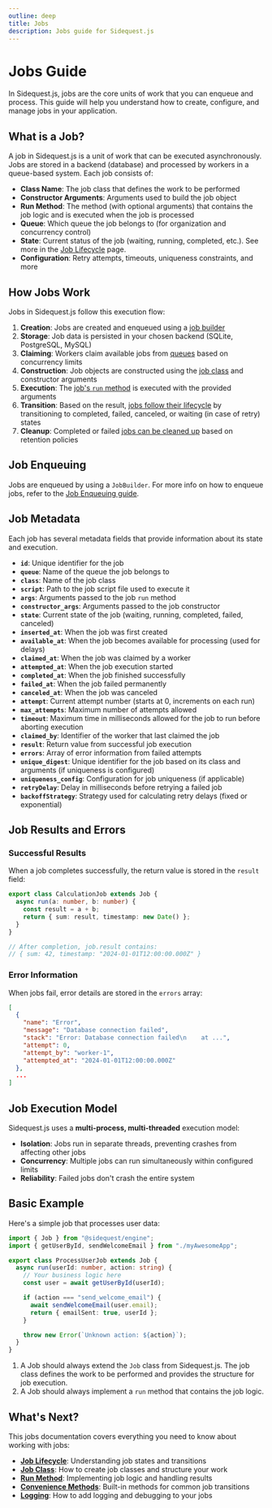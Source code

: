 ```yaml
---
outline: deep
title: Jobs
description: Jobs guide for Sidequest.js
---
```


# Jobs Guide

In Sidequest.js, jobs are the core units of work that you can enqueue and process. This guide will help you understand how to create, configure, and manage jobs in your application.

## What is a Job?

A job in Sidequest.js is a unit of work that can be executed asynchronously. Jobs are stored in a backend (database) and processed by workers in a queue-based system. Each job consists of:

- **Class Name**: The job class that defines the work to be performed
- **Constructor Arguments**: Arguments used to build the job object
- **Run Method**: The method (with optional arguments) that contains the job logic and is executed when the job is processed
- **Queue**: Which queue the job belongs to (for organization and concurrency control)
- **State**: Current status of the job (waiting, running, completed, etc.). See more in the [Job Lifecycle](./lifecycle.md) page.
- **Configuration**: Retry attempts, timeouts, uniqueness constraints, and more

## How Jobs Work

Jobs in Sidequest.js follow this execution flow:

1. **Creation**: Jobs are created and enqueued using a [job builder](/engine/enqueue)
2. **Storage**: Job data is persisted in your chosen backend (SQLite, PostgreSQL, MySQL)
3. **Claiming**: Workers claim available jobs from [queues](/queues/index) based on concurrency limits
4. **Construction**: Job objects are constructed using the [job class](./class.md) and constructor arguments
5. **Execution**: The [job's `run` method](./run-method.md) is executed with the provided arguments
6. **Transition**: Based on the result, [jobs follow their lifecycle](./lifecycle.md) by transitioning to completed, failed, canceled, or waiting (in case of retry) states
7. **Cleanup**: Completed or failed [jobs can be cleaned up](/engine/cleanup.md) based on retention policies

## Job Enqueuing

Jobs are enqueued by using a `JobBuilder`. For more info on how to enqueue jobs, refer to the [Job Enqueuing guide](/engine/enqueue).

## Job Metadata

Each job has several metadata fields that provide information about its state and execution.

- **`id`**: Unique identifier for the job
- **`queue`**: Name of the queue the job belongs to
- **`class`**: Name of the job class
- **`script`**: Path to the job script file used to execute it
- **`args`**: Arguments passed to the job `run` method
- **`constructor_args`**: Arguments passed to the job constructor
- **`state`**: Current state of the job (waiting, running, completed, failed, canceled)
- **`inserted_at`**: When the job was first created
- **`available_at`**: When the job becomes available for processing (used for delays)
- **`claimed_at`**: When the job was claimed by a worker
- **`attempted_at`**: When the job execution started
- **`completed_at`**: When the job finished successfully
- **`failed_at`**: When the job failed permanently
- **`canceled_at`**: When the job was canceled
- **`attempt`**: Current attempt number (starts at 0, increments on each run)
- **`max_attempts`**: Maximum number of attempts allowed
- **`timeout`**: Maximum time in milliseconds allowed for the job to run before aborting execution
- **`claimed_by`**: Identifier of the worker that last claimed the job
- **`result`**: Return value from successful job execution
- **`errors`**: Array of error information from failed attempts
- **`unique_digest`**: Unique identifier for the job based on its class and arguments (if uniqueness is configured)
- **`uniqueness_config`**: Configuration for job uniqueness (if applicable)
- **`retryDelay`**: Delay in milliseconds before retrying a failed job
- **`backoffStrategy`**: Strategy used for calculating retry delays (fixed or exponential)

## Job Results and Errors

### Successful Results

When a job completes successfully, the return value is stored in the `result` field:

```typescript
export class CalculationJob extends Job {
  async run(a: number, b: number) {
    const result = a + b;
    return { sum: result, timestamp: new Date() };
  }
}

// After completion, job.result contains:
// { sum: 42, timestamp: "2024-01-01T12:00:00.000Z" }
```

### Error Information

When jobs fail, error details are stored in the `errors` array:

```json
[
  {
    "name": "Error",
    "message": "Database connection failed",
    "stack": "Error: Database connection failed\n    at ...",
    "attempt": 0,
    "attempt_by": "worker-1",
    "attempted_at": "2024-01-01T12:00:00.000Z"
  },
  ...
]
```

## Job Execution Model

Sidequest.js uses a **multi-process, multi-threaded** execution model:

- **Isolation**: Jobs run in separate threads, preventing crashes from affecting other jobs
- **Concurrency**: Multiple jobs can run simultaneously within configured limits
- **Reliability**: Failed jobs don't crash the entire system

## Basic Example

Here's a simple job that processes user data:

```typescript
import { Job } from "@sidequest/engine";
import { getUserById, sendWelcomeEmail } from "./myAwesomeApp";

export class ProcessUserJob extends Job {
  async run(userId: number, action: string) {
    // Your business logic here
    const user = await getUserById(userId);

    if (action === "send_welcome_email") {
      await sendWelcomeEmail(user.email);
      return { emailSent: true, userId };
    }

    throw new Error(`Unknown action: ${action}`);
  }
}
```

1. A Job should always extend the `Job` class from Sidequest.js. The job class defines the work to be performed and provides the structure for job execution.
2. A Job should always implement a `run` method that contains the job logic.

## What's Next?

This jobs documentation covers everything you need to know about working with jobs:

- **[Job Lifecycle](./lifecycle.md)**: Understanding job states and transitions
- **[Job Class](./class.md)**: How to create job classes and structure your work
- **[Run Method](./run-method.md)**: Implementing job logic and handling results
- **[Convenience Methods](./convenience-methods.md)**: Built-in methods for common job transitions
- **[Logging](./logging.md)**: How to add logging and debugging to your jobs
